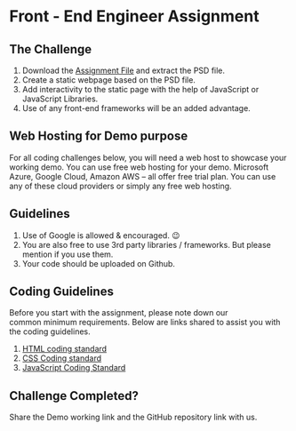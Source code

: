# Front - End Engineer Assignment

The Challenge
-------------

1.  Download the [Assignment File](https://github.com/rtCamp/hiring-assignments/raw/master/Frontend-Engineer/FrontEnd-Developer-Assignment.zip) and extract the PSD file.
2.  Create a static webpage based on the PSD file.
3.  Add interactivity to the static page with the help of JavaScript or JavaScript Libraries.
4.  Use of any front-end frameworks will be an added advantage.

Web Hosting for Demo purpose
----------------------------

For all coding challenges below, you will need a web host to showcase your working demo. You can use free web hosting for your demo. Microsoft Azure, Google Cloud, Amazon AWS – all offer free trial plan. You can use any of these cloud providers or simply any free web hosting.

Guidelines
----------

1.  Use of Google is allowed & encouraged. 😉
2.  You are also free to use 3rd party libraries / frameworks. But please mention if you use them.
3.  Your code should be uploaded on Github.

Coding Guidelines
-----------------

Before you start with the assignment, please note down our common minimum requirements. Below are links shared to assist you with the coding guidelines.

1.  [HTML coding standard](https://make.wordpress.org/core/handbook/best-practices/coding-standards/html/)
2.  [CSS Coding standard](https://make.wordpress.org/core/handbook/best-practices/coding-standards/css/)
3.  [JavaScript Coding Standard](https://make.wordpress.org/core/handbook/best-practices/coding-standards/javascript/)


Challenge Completed?
-----------------

Share the Demo working link and the GitHub repository link with us.
